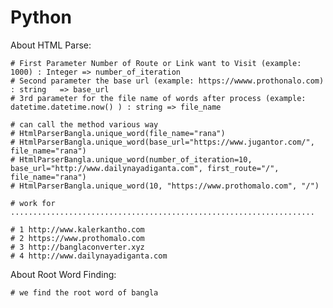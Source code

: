 # Python

About HTML Parse: 

    # First Parameter Number of Route or Link want to Visit (example: 1000) : Integer => number_of_iteration
    # Second parameter the base url (example: https://wwww.prothonalo.com) : string   => base_url
    # 3rd parameter for the file name of words after process (example: datetime.datetime.now() ) : string => file_name

    # can call the method various way
    # HtmlParserBangla.unique_word(file_name="rana")
    # HtmlParserBangla.unique_word(base_url="https://www.jugantor.com/", file_name="rana")
    # HtmlParserBangla.unique_word(number_of_iteration=10, base_url="http://www.dailynayadiganta.com", first_route="/", file_name="rana")
    # HtmlParserBangla.unique_word(10, "https://www.prothomalo.com", "/")

    # work for ....................................................................

    # 1 http://www.kalerkantho.com
    # 2 https://www.prothomalo.com
    # 3 http://banglaconverter.xyz
    # 4 http://www.dailynayadiganta.com
    
About Root Word Finding:
    
    # we find the root word of bangla




